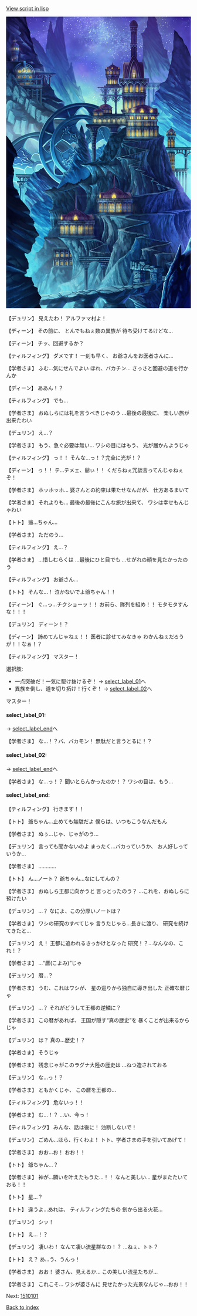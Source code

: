 [View script in lisp](../scripts/1451003.txt)

![004_observatory.png](../images/backgrounds/004_observatory.png)

【デュリン】
見えたわ！
アルファマ村よ！

【ディーン】
その前に、
とんでもねぇ数の異族が
待ち受けてるけどな…

【ディーン】
チッ、回避するか？

【ティルフィング】
ダメです！
一刻も早く、
お爺さんをお医者さんに…

【学者さま】
ふむ…気にせんでよい
ほれ、バカチン…
さっさと回避の道を行かんか

【ディーン】
ああん！？

【ティルフィング】
でも…

【学者さま】
おぬしらには礼を言うべきじゃのう
…最後の最後に、
楽しい旅が出来たわい

【デュリン】
え…？

【学者さま】
もう、急ぐ必要は無い…
ワシの目にはもう、
光が届かんようじゃ

【ティルフィング】
っ！！
そんな…っ！？完全に光が！？

【ディーン】
っ！！
テ…テメェ、爺ぃ！！
くだらねぇ冗談言ってんじゃねぇぞ！

【学者さま】
ホッホッホ…
婆さんとの約束は果たせなんだが、
仕方あるまいて

【学者さま】
それよりも…
最後の最後にこんな旅が出来て、
ワシは幸せもんじゃわい

【トト】
爺…ちゃん…

【学者さま】
ただのう…

【ティルフィング】
え…？

【学者さま】
…惜しむらくは
…最後にひと目でも
…せがれの顔を見たかったのう

【ティルフィング】
お爺さん…

【トト】
そんな…！
泣かないでよ爺ちゃん！！

【ディーン】
ぐ…っ…チクショーッ！！
お前ら、隊列を組め！！
モタモタすんな！！！

【デュリン】
ディーン！？

【ディーン】
諦めてんじゃねぇ！！
医者に診せてみなきゃ
わかんねぇだろうが！！なぁ！？

【ティルフィング】
マスター！

選択肢:
- 一点突破だ！一気に駆け抜けるぞ！ → [select_label_01](#select_label_01)へ
- 異族を倒し、道を切り拓け！行くぞ！ → [select_label_02](#select_label_02)へ

マスター！

#### select_label_01:
 → [select_label_end](#select_label_end)へ

【学者さま】
な…！？バ、バカモン！
無駄だと言うとるに！？

#### select_label_02:
 → [select_label_end](#select_label_end)へ

【学者さま】
な…っ！？
聞いとらんかったのか！？
ワシの目は、もう…

#### select_label_end:

【ティルフィング】
行きます！！

【トト】
爺ちゃん…止めても無駄だよ
僕らは、いつもこうなんだもん

【学者さま】
ぬぅ…じゃ、じゃがのう…

【デュリン】
言っても聞かないのよ
まったく…バカっていうか、
お人好しっていうか…

【学者さま】
…………

【トト】
ん…ノート？
爺ちゃん…なにしてんの？

【学者さま】
おぬしら王都に向かうと
言っとったのう？
…これを、おぬしらに預けたい

【デュリン】
…？
なによ、この分厚いノートは？

【学者さま】
ワシの研究のすべてじゃ
言うたじゃろ…長きに渡り、
研究を続けてきたと…

【デュリン】
え！
王都に追われるきっかけとなった
研究！？…なんなの、これ！？

【学者さま】
…“暦(こよみ)”じゃ

【デュリン】
暦…？

【学者さま】
うむ、これはワシが、
星の巡りから独自に導き出した
正確な暦じゃ

【デュリン】
…？
それがどうして王都の逆鱗に？

【学者さま】
この暦があれば、
王国が隠す“真の歴史”を
暴くことが出来るからじゃ

【デュリン】
は？
真の…歴史！？

【学者さま】
そうじゃ

【学者さま】
残念じゃがこのラグナ大陸の歴史は
…ねつ造されておる

【デュリン】
な…っ！？

【学者さま】
ともかくじゃ、
この暦を王都の…

【ティルフィング】
危ないっ！！

【学者さま】
む…！？
…い、今っ！

【ティルフィング】
みんな、話は後に！
油断しないで！

【デュリン】
ごめん…ほら、行くわよ！
トト、学者さまの手を引いてあげて！

【学者さま】
おお…お！
おお！！

【トト】
爺ちゃん…？

【学者さま】
神が…願いを叶えたもうた…！！
なんと美しい…
星がまたたいておる！！

【トト】
星…？

【トト】
違うよ…あれは、
ティルフィングたちの
剣から出る火花…

【デュリン】
シッ！

【トト】
え…！？

【デュリン】
凄いわ！
なんて凄い流星群なの！？
…ねぇ、トト？

【トト】
え？
あ…う、うんっ！

【学者さま】
おお！
婆さん、見えるか…
この美しい流星たちが…

【学者さま】
これこそ…
ワシが婆さんに
見せたかった光景なんじゃ…おお！！

Next: [1510101](1510101.md)

[Back to index](index.md)
